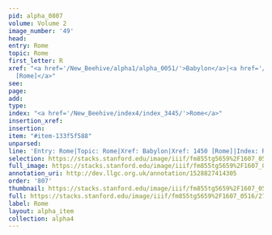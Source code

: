 ```yaml
---
pid: alpha_0807
volume: Volume 2
image_number: '49'
head: 
entry: Rome
topic: Rome
first_letter: R
xref: "<a href='/New_Beehive/alpha1/alpha_0051/'>Babylon</a>|<a href='/New_Beehive/toc/toc2_283/'>1450
  [Rome]</a>"
see: 
page: 
add: 
type: 
index: "<a href='/New_Beehive/index4/index_3445/'>Rome</a>"
insertion_xref: 
insertion: 
item: "#item-133f5f588"
unparsed: 
line: 'Entry: Rome|Topic: Rome|Xref: Babylon|Xref: 1450 [Rome]|Index: Rome|#item-133f5f588'
selection: https://stacks.stanford.edu/image/iiif/fm855tg5659%2F1607_0516/274,1226,3058,402/full/0/default.jpg
full_image: https://stacks.stanford.edu/image/iiif/fm855tg5659%2F1607_0516/full/full/0/default.jpg
annotation_uri: http://dev.llgc.org.uk/annotation/1528827414305
order: '807'
thumbnail: https://stacks.stanford.edu/image/iiif/fm855tg5659%2F1607_0516/274,1226,600,180/250,/0/default.jpg
full: https://stacks.stanford.edu/image/iiif/fm855tg5659%2F1607_0516/274,1226,3058,402/full/0/default.jpg
label: Rome
layout: alpha_item
collection: alpha4
---
```

